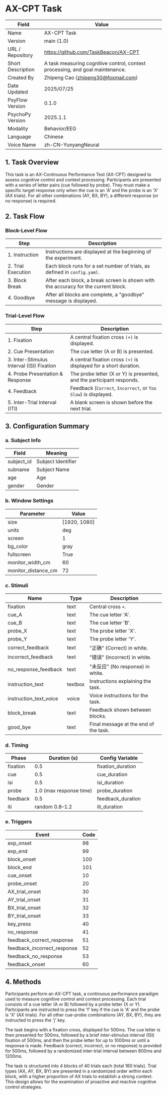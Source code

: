 # AX-CPT Task

| Field | Value |
|---|---|
| Name | AX-CPT Task |
| Version | main (1.0) |
| URL / Repository | https://github.com/TaskBeacon/AX-CPT |
| Short Description | A task measuring cognitive control, context processing, and goal maintenance. |
| Created By | Zhipeng Cao (zhipeng30@foxmail.com) |
| Date Updated | 2025/07/25 |
| PsyFlow Version |0.1.0|
| PsychoPy Version |2025.1.1              |
| Modality     |Behavior/EEG                  |
| Language | Chinese |
| Voice Name | zh-CN-YunyangNeural |

## 1. Task Overview
This task is an AX-Continuous Performance Test (AX-CPT) designed to assess cognitive control and context processing. Participants are presented with a series of letter pairs (cue followed by probe). They must make a specific target response only when the cue is an 'A' and the probe is an 'X' (AX trials). For all other combinations (AY, BX, BY), a different response (or no response) is required.

## 2. Task Flow
### Block-Level Flow
| Step | Description |
|---|---|
| 1. Instruction | Instructions are displayed at the beginning of the experiment. |
| 2. Trial Execution | Each block runs for a set number of trials, as defined in `config.yaml`. |
| 3. Block Break | After each block, a break screen is shown with the accuracy for the current block. |
| 4. Goodbye | After all blocks are complete, a "goodbye" message is displayed. |

### Trial-Level Flow
| Step | Description |
|---|---|
| 1. Fixation | A central fixation cross `(+)` is displayed. |
| 2. Cue Presentation | The cue letter (A or B) is presented. |
| 3. Inter-Stimulus Interval (ISI) Fixation | A central fixation cross `(+)` is displayed for a short duration. |
| 4. Probe Presentation & Response | The probe letter (X or Y) is presented, and the participant responds. |
| 4. Feedback | Feedback (`Correct`, `Incorrect`, or `Too Slow`) is displayed. |
| 5. Inter-Trial Interval (ITI) | A blank screen is shown before the next trial. |

## 3. Configuration Summary
### a. Subject Info
| Field | Meaning |
|---|---|
| subject_id | Subject Identifier |
| subname | Subject Name |
| age | Age |
| gender | Gender |

### b. Window Settings
| Parameter | Value |
|---|---|
| size | [1920, 1080] |
| units | deg |
| screen | 1 |
| bg_color | gray |
| fullscreen | True |
| monitor_width_cm | 60 |
| monitor_distance_cm | 72 |

### c. Stimuli
| Name | Type | Description |
|---|---|---|
| fixation | text | Central cross `+`. |
| cue_A | text | The cue letter 'A'. |
| cue_B | text | The cue letter 'B'. |
| probe_X | text | The probe letter 'X'. |
| probe_Y | text | The probe letter 'Y'. |
| correct_feedback | text | "正确" (Correct) in white. |
| incorrect_feedback | text | "错误" (Incorrect) in white. |
| no_response_feedback | text | "未反应" (No response) in white. |
| instruction_text | textbox | Instructions explaining the task. |
| instruction_text_voice | voice | Voice instructions for the task. |
| block_break | text | Feedback shown between blocks. |
| good_bye | text | Final message at the end of the task. |

### d. Timing
| Phase | Duration (s) | Config Variable |
|---|---|---|
| fixation | 0.5 | fixation_duration |
| cue | 0.5 | cue_duration |
| isi | 0.5 | isi_duration |
| probe | 1.0 (max response time) | probe_duration |
| feedback | 0.5 | feedback_duration |
| iti | random 0.8–1.2 | iti_duration |

### e. Triggers
| Event | Code |
|---|---|
| exp_onset | 98 |
| exp_end | 99 |
| block_onset | 100 |
| block_end | 101 |
| cue_onset | 10 |
| probe_onset | 20 |
| AX_trial_onset | 30 |
| AY_trial_onset | 31 |
| BX_trial_onset | 32 |
| BY_trial_onset | 33 |
| key_press | 40 |
| no_response | 41 |
| feedback_correct_response | 51 |
| feedback_incorrect_response | 52 |
| feedback_no_response | 53 |
| feedback_onset | 60 |

## 4. Methods
Participants perform an AX-CPT task, a continuous performance paradigm used to measure cognitive control and context processing. Each trial consists of a cue letter (A or B) followed by a probe letter (X or Y). Participants are instructed to press the 'f' key if the cue is 'A' and the probe is 'X' (AX trials). For all other cue-probe combinations (AY, BX, BY), they are instructed to press the 'j' key.

The task begins with a fixation cross, displayed for 500ms. The cue letter is then presented for 500ms, followed by a brief inter-stimulus interval (ISI) fixation of 500ms, and then the probe letter for up to 1000ms or until a response is made. Feedback (correct, incorrect, or no response) is provided for 500ms, followed by a randomized inter-trial interval between 800ms and 1200ms.

The task is structured into 4 blocks of 40 trials each (total 160 trials). Trial types (AX, AY, BX, BY) are presented in a randomized order within each block, with a higher proportion of AX trials to establish a strong context. This design allows for the examination of proactive and reactive cognitive control strategies.
